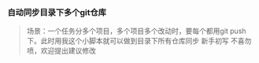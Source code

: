 ### 自动同步目录下多个git仓库
> 场景：一个任务分多个项目，多个项目多个改动时，要每个都用git push下。此时用我这个小脚本就可以做到目录下所有仓库同步
> 新手初写 不喜勿喷，欢迎提出建议修改
